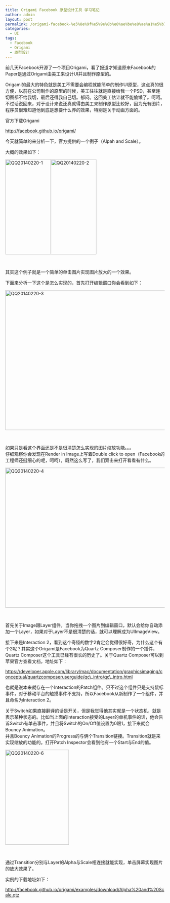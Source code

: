 ```yaml
---
title: Origami Facebook 原型设计工具 学习笔记
author: admin
layout: post
permalink: /origami-facebook-%e5%8e%9f%e5%9e%8b%e8%ae%be%e8%ae%a1%e5%b7%a5%e5%85%b7-%e5%ad%a6%e4%b9%a0%e7%ac%94%e8%ae%b0%ef%bc%881%ef%bc%89/
categories:
  - UI
tags:
  - Facebook
  - Origami
  - 原型设计
---
```

前几天Facebook开源了一个项目Origami，看了报道才知道原来Facebook的Paper是通过Origami由美工来设计UI并且制作原型的。

Origami的最大的特色就是美工不需要会编程就能简单的制作UI原型，这点真的很方便，以前在公司制作的原型的时候，美工往往就是直接给我一个PSD，甚至连切图都不给我切，最后还得我自己切。郁闷。这回美工估计就不能偷懒了。呵呵。不过话说回来，对于设计来说还真就得由美工来制作原型比较好，因为光有图片，程序员很难知道他到底是想要什么养的效果，特别是关于动画方面的。

官方下载Origami

http://facebook.github.io/origami/

今天就简单的来分析一下，官方提供的一个例子（Alpah and Scale）。

大概的效果如下：

[<img class="alignnone size-medium wp-image-112" alt="QQ20140220-1" src="http://www.iappfan.com/wp-content/uploads/2014/02/QQ20140220-1-144x300.png" width="144" height="300" />][1][<img class="alignnone size-medium wp-image-113" alt="QQ20140220-2" src="http://www.iappfan.com/wp-content/uploads/2014/02/QQ20140220-2-144x300.png" width="144" height="300" />][2]

&nbsp;

<!--more-->

其实这个例子就是一个简单的单击图片实现图片放大的一个效果。

下面来分析一下这个是怎么实现的，首先打开编辑窗口你会看到如下：

[<img class="alignnone size-large wp-image-114" alt="QQ20140220-3" src="http://www.iappfan.com/wp-content/uploads/2014/02/QQ20140220-3-1024x751.png" width="604" height="442" />][3]

&nbsp;

如果只是看这个界面还是不是很清楚怎么实现的图片缩放功能。。。  
仔细观察你会发现在Render in Image上写着Double click to open（Facebook的工程师还挺细心的呢，呵呵），既然这么写了，我们双击来打开看看有什么。

[<img class="alignnone size-large wp-image-115" alt="QQ20140220-4" src="http://www.iappfan.com/wp-content/uploads/2014/02/QQ20140220-4-1024x751.png" width="604" height="442" />][4]

&nbsp;

首先关于Image跟Layer组件，当你拖拽一个图片到编辑窗口，默认会给你自动添加一个Layer，如果对于Layer不是很清楚的话，就可以理解成为UIImageView。

接下来是Interaction 2，看到这个奇怪的数字2肯定会觉得很好奇，为什么这个有个2呢？其实这个Origami是Facebook为Quartz Composer制作的一个插件，Quartz Composer这个工具已经有很长的历史了。关于Quartz Composer可以到苹果官方查看文档，地址如下：

https://developer.apple.com/library/mac/documentation/graphicsimaging/conceptual/quartzcomposeruserguide/qc\_intro/qc\_intro.html

也就是说本来就存在一个Interaction的Patch组件。只不过这个组件只是支持鼠标事件，对于移动平台的触摸事件不支持，所以Facebook从新制作了一个组件，并且命名为Interaction 2。

关于Switch如果直接翻译的话是开关，但是我觉得他其实就是一个状态机，就是表示某种状态的。比如当上面的Interaction接受的Layer的单机事件的话，他会告诉Switch有单击事件，并且将Switch的On/Off值设置为0跟1，接下来就会Bouncy Animation。  
并且Bouncy Animation的Progress的与俩个Transition链接。Transition就是来实现缩放的功能的。打开Patch Inspector会看到他有一个Start与End的值。

[<img class="alignnone size-medium wp-image-119" alt="QQ20140220-6" src="http://www.iappfan.com/wp-content/uploads/2014/02/QQ20140220-6-201x300.png" width="201" height="300" />][5]

&nbsp;

通过Transition分别与Layer的Alpha与Scale相连接就能实现，单击屏幕实现图片的放大效果了。

实例的下载地址如下：

http://facebook.github.io/origami/examples/download/Alpha%20and%20Scale.qtz

&nbsp;

 [1]: http://www.iappfan.com/wp-content/uploads/2014/02/QQ20140220-1.png
 [2]: http://www.iappfan.com/wp-content/uploads/2014/02/QQ20140220-2.png
 [3]: http://www.iappfan.com/wp-content/uploads/2014/02/QQ20140220-3.png
 [4]: http://www.iappfan.com/wp-content/uploads/2014/02/QQ20140220-4.png
 [5]: http://www.iappfan.com/wp-content/uploads/2014/02/QQ20140220-6.png